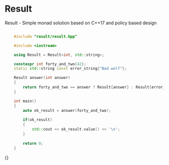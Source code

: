 # Result
Result - Simple monad solution based on C++17 and policy based design

```cpp

    #include "result/result.hpp"

    #include <iostream>

    using Result = Result<int, std::string>;

    constexpr int forty_and_two{42};
    static std::string const error_string{"Bad wolf"};

    Result answer(int answer)
    {
        return forty_and_two == answer ? Result{answer} : Result{error_string};
    }

    int main()
    {
        auto ok_result = answer(forty_and_two);
        
        if(ok_result)
        {
            std::cout << ok_result.value() << '\n';
        }
    
        return 0;
    }

```
{}
